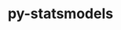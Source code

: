 ---
title: "py-statsmodels"
layout: cache
categories: [package, develop]
meta: {"compilers": ["gcc@=11.4.0", "gcc@=9.4.0", "oneapi@=2024.2.1"], "num_specs": 22, "num_specs_by_stack": {"e4s": 9, "e4s-neoverse_v1": 3, "e4s-oneapi": 9, "e4s-power": 1, "root": 22}, "oss": ["ubuntu20.04", "ubuntu22.04"], "platforms": ["linux"], "stacks": ["e4s", "e4s-neoverse_v1", "e4s-oneapi", "e4s-power", "root"], "targets": ["neoverse_v1", "ppc64le", "x86_64_v3"], "versions": ["0.13.2", "0.14.1"]}
spec_details: [{"compiler": "oneapi@=2024.2.1", "hash": "3mlntnihka6h6okpkjhcfucmt7yzrf5d", "os": "ubuntu22.04", "platform": "linux", "size": "-", "stacks": ["e4s-oneapi", "root"], "target": "x86_64_v3", "variants": ["build_system=python_pip"], "versions": ["0.14.1"]}, {"compiler": "gcc@=11.4.0", "hash": "4d2i72awydz3c64v7tvba3ijn7j5fuw7", "os": "ubuntu22.04", "platform": "linux", "size": "-", "stacks": ["e4s-neoverse_v1", "root"], "target": "neoverse_v1", "variants": ["build_system=python_pip"], "versions": ["0.13.2"]}, {"compiler": "oneapi@=2024.2.1", "hash": "b7vu54ajgb223d32khkpakfn7xflu4vm", "os": "ubuntu22.04", "platform": "linux", "size": "-", "stacks": ["e4s-oneapi", "root"], "target": "x86_64_v3", "variants": ["build_system=python_pip"], "versions": ["0.14.1"]}, {"compiler": "oneapi@=2024.2.1", "hash": "bx2kqy26sd5mwig6alqdold4dg6oi7mx", "os": "ubuntu22.04", "platform": "linux", "size": "-", "stacks": ["e4s-oneapi", "root"], "target": "x86_64_v3", "variants": ["build_system=python_pip"], "versions": ["0.14.1"]}, {"compiler": "gcc@=11.4.0", "hash": "cqsoecl5rvxcp6fwdsqvcx2tz55r5kgo", "os": "ubuntu22.04", "platform": "linux", "size": "-", "stacks": ["e4s", "root"], "target": "x86_64_v3", "variants": ["build_system=python_pip"], "versions": ["0.14.1"]}, {"compiler": "gcc@=11.4.0", "hash": "ebnxl3xoyumewuntwpskkh4jm5b5fagb", "os": "ubuntu22.04", "platform": "linux", "size": "-", "stacks": ["e4s", "root"], "target": "x86_64_v3", "variants": ["build_system=python_pip"], "versions": ["0.14.1"]}, {"compiler": "oneapi@=2024.2.1", "hash": "ezdbx3cjtjgsq5earuoa4q4jqgwzea53", "os": "ubuntu22.04", "platform": "linux", "size": "-", "stacks": ["e4s-oneapi", "root"], "target": "x86_64_v3", "variants": ["build_system=python_pip"], "versions": ["0.14.1"]}, {"compiler": "oneapi@=2024.2.1", "hash": "fbgatqtctlkwwithq3iji3vgb2ht3kcy", "os": "ubuntu22.04", "platform": "linux", "size": "-", "stacks": ["e4s-oneapi", "root"], "target": "x86_64_v3", "variants": ["build_system=python_pip"], "versions": ["0.14.1"]}, {"compiler": "gcc@=11.4.0", "hash": "fpb4mpyf2363gc4wzhtacn7yutt5pfyp", "os": "ubuntu22.04", "platform": "linux", "size": "-", "stacks": ["e4s", "root"], "target": "x86_64_v3", "variants": ["build_system=python_pip"], "versions": ["0.14.1"]}, {"compiler": "gcc@=9.4.0", "hash": "jpng66biyvvfqjfwkthx73egxcr3rvw5", "os": "ubuntu20.04", "platform": "linux", "size": "-", "stacks": ["e4s-power", "root"], "target": "ppc64le", "variants": ["build_system=python_pip"], "versions": ["0.13.2"]}, {"compiler": "gcc@=11.4.0", "hash": "k5yeeqrvcyxjk3mtssqbbuotaswncvvy", "os": "ubuntu22.04", "platform": "linux", "size": "-", "stacks": ["e4s-neoverse_v1", "root"], "target": "neoverse_v1", "variants": ["build_system=python_pip"], "versions": ["0.13.2"]}, {"compiler": "gcc@=11.4.0", "hash": "kfvefrf5uzd2ippu546bvjjqkkueh2b7", "os": "ubuntu22.04", "platform": "linux", "size": "-", "stacks": ["e4s", "root"], "target": "x86_64_v3", "variants": ["build_system=python_pip"], "versions": ["0.14.1"]}, {"compiler": "oneapi@=2024.2.1", "hash": "l45x32aa6d4j5hbp4rzxmwvhfza3hhj5", "os": "ubuntu22.04", "platform": "linux", "size": "-", "stacks": ["e4s-oneapi", "root"], "target": "x86_64_v3", "variants": ["build_system=python_pip"], "versions": ["0.14.1"]}, {"compiler": "gcc@=11.4.0", "hash": "l4cmalcmyzyiipp6xfypln4w44okhx2r", "os": "ubuntu22.04", "platform": "linux", "size": "-", "stacks": ["e4s", "root"], "target": "x86_64_v3", "variants": ["build_system=python_pip"], "versions": ["0.14.1"]}, {"compiler": "oneapi@=2024.2.1", "hash": "n7pi3sdyllv537uzbpzobwdemsvimag2", "os": "ubuntu22.04", "platform": "linux", "size": "-", "stacks": ["e4s-oneapi", "root"], "target": "x86_64_v3", "variants": ["build_system=python_pip"], "versions": ["0.14.1"]}, {"compiler": "oneapi@=2024.2.1", "hash": "nyrnoeddjxjzgawlztm6a3qvwlxonia6", "os": "ubuntu22.04", "platform": "linux", "size": "-", "stacks": ["e4s-oneapi", "root"], "target": "x86_64_v3", "variants": ["build_system=python_pip"], "versions": ["0.14.1"]}, {"compiler": "gcc@=11.4.0", "hash": "ppjkp2sg5ukrncnh2w5agttj6vvfgtuj", "os": "ubuntu22.04", "platform": "linux", "size": "-", "stacks": ["e4s", "root"], "target": "x86_64_v3", "variants": ["build_system=python_pip"], "versions": ["0.14.1"]}, {"compiler": "gcc@=11.4.0", "hash": "rbywqr5pdikv6c43lc3nsonfyw6ldjcq", "os": "ubuntu22.04", "platform": "linux", "size": "-", "stacks": ["e4s", "root"], "target": "x86_64_v3", "variants": ["build_system=python_pip"], "versions": ["0.14.1"]}, {"compiler": "gcc@=11.4.0", "hash": "surjjhdc2ava3dpm3vqqqz6jdi6kewad", "os": "ubuntu22.04", "platform": "linux", "size": "-", "stacks": ["e4s", "root"], "target": "x86_64_v3", "variants": ["build_system=python_pip"], "versions": ["0.14.1"]}, {"compiler": "gcc@=11.4.0", "hash": "ty3fnhtfm2k2xaimdxgctkwczrybzijd", "os": "ubuntu22.04", "platform": "linux", "size": "-", "stacks": ["e4s", "root"], "target": "x86_64_v3", "variants": ["build_system=python_pip"], "versions": ["0.14.1"]}, {"compiler": "oneapi@=2024.2.1", "hash": "visqkyno6e662twonrjhtdunxbmjp3ue", "os": "ubuntu22.04", "platform": "linux", "size": "-", "stacks": ["e4s-oneapi", "root"], "target": "x86_64_v3", "variants": ["build_system=python_pip"], "versions": ["0.14.1"]}, {"compiler": "gcc@=11.4.0", "hash": "wf7rcrco3dyxprxdma4w5lzisopoehrm", "os": "ubuntu22.04", "platform": "linux", "size": "-", "stacks": ["e4s-neoverse_v1", "root"], "target": "neoverse_v1", "variants": ["build_system=python_pip"], "versions": ["0.13.2"]}]
---